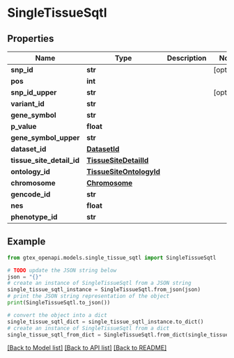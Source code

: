 # SingleTissueSqtl


## Properties

Name | Type | Description | Notes
------------ | ------------- | ------------- | -------------
**snp_id** | **str** |  | [optional] 
**pos** | **int** |  | 
**snp_id_upper** | **str** |  | [optional] 
**variant_id** | **str** |  | 
**gene_symbol** | **str** |  | 
**p_value** | **float** |  | 
**gene_symbol_upper** | **str** |  | 
**dataset_id** | [**DatasetId**](DatasetId.md) |  | 
**tissue_site_detail_id** | [**TissueSiteDetailId**](TissueSiteDetailId.md) |  | 
**ontology_id** | [**TissueSiteOntologyId**](TissueSiteOntologyId.md) |  | 
**chromosome** | [**Chromosome**](Chromosome.md) |  | 
**gencode_id** | **str** |  | 
**nes** | **float** |  | 
**phenotype_id** | **str** |  | 

## Example

```python
from gtex_openapi.models.single_tissue_sqtl import SingleTissueSqtl

# TODO update the JSON string below
json = "{}"
# create an instance of SingleTissueSqtl from a JSON string
single_tissue_sqtl_instance = SingleTissueSqtl.from_json(json)
# print the JSON string representation of the object
print(SingleTissueSqtl.to_json())

# convert the object into a dict
single_tissue_sqtl_dict = single_tissue_sqtl_instance.to_dict()
# create an instance of SingleTissueSqtl from a dict
single_tissue_sqtl_from_dict = SingleTissueSqtl.from_dict(single_tissue_sqtl_dict)
```
[[Back to Model list]](../README.md#documentation-for-models) [[Back to API list]](../README.md#documentation-for-api-endpoints) [[Back to README]](../README.md)


